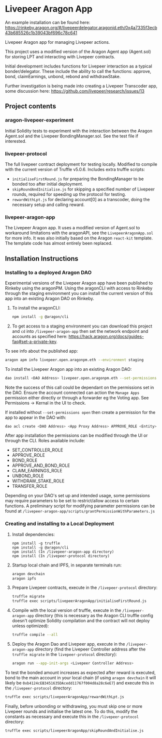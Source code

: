 # Livepeer Aragon App
An example installation can be found here: https://rinkeby.aragon.org/#/livepeerdelegator.aragonid.eth/0x4a7335f3ecb43b685526c1b39043bf696c78c641

Livepeer Aragon app for managing Livepeer actions.

This project uses a modified version of the Aragon Agent app (Agent.sol) for storing LPT and interacting with Livepeer contracts. 

Initial development includes functions for Livepeer interaction as a typical bonder/delegator. These include the ability to call the functions: approve, bond, claimEarnings, unbond, rebond and withdrawStake.

Further investigation is being made into creating a Livepeer Transcoder app, some discussion here: https://github.com/livepeer/research/issues/13 

## Project contents
### aragon-livepeer-experiment
Initial Solidity tests to experiment with the interaction between the Aragon Agent.sol and the Livepeer BondingManager.sol. See the test file if interested.

### livepeer-protocol
The full livepeer contract deployment for testing locally. Modified to compile with the current version of Truffle v5.0.6. Includes extra truffle scripts:  
- `initialiseFirstRound.js` for preparing the BondingManager to be bonded too after initial deployment.  
- `skipRoundAndInitialise.js` for skipping a specified number of Livepeer rounds, required for speeding up the protocol for testing.
- `rewardWithLpt.js` for declaring account[0] as a transcoder, doing the necessary setup and calling reward.  

### livepeer-aragon-app
The Livepeer Aragon app. It uses a modified version of Agent.sol to workaround limitations with the aragonAPI, see the `LivepeerAragonApp.sol` for more info. It was also initially based on the Aragon `react-kit` template. The template code has almost entirely been replaced. 

## Installation Instructions
### Installing to a deployed Aragon DAO 

Experimental versions of the Livepeer Aragon app have been published to Rinkeby using the aragonPM. 
Using the aragonCLI with access to Rinkeby through the staging environment you can install the current version of this app into an existing Aragon DAO on Rinkeby.  

1. To install the aragonCLI:
    ```sh
    npm install -g @aragon/cli 
    ```  

2. To get access to a staging environment you can download this project and `cd` into `/livepeer-aragon-app` then set the network endpoint and accounts as specified here: https://hack.aragon.org/docs/guides-faq#set-a-private-key.  


To see info about the published app:
```sh
aragon apm info livepeer.open.aragonpm.eth --environment staging
```  

To install the Livepeer Aragon app into an existing Aragon DAO:  
```sh
dao install <DAO Address> livepeer.open.aragonpm.eth --set-permissions open --environment staging --app-init-args 0x37dC71366Ec655093b9930bc816E16e6b587F968
```
Note the success of this call could be dependant on the permissions set in the DAO. Ensure the account connected can action the `Manage Apps` permission either directly or through a forwarder eg the Voting app. See Permissions -> Kernal in the UI to check.

If installed without `--set-permissions open` then create a permission for the app to appear in the DAO with:
```sh
dao acl create <DAO Address> <App Proxy Address> APPROVE_ROLE <Entity> <Manager> --environment staging
```


After app installation the permissions can be modified through the UI or through the CLI. Roles available include:  
- SET_CONTROLLER_ROLE
- APPROVE_ROLE
- BOND_ROLE
- APPROVE_AND_BOND_ROLE
- CLAIM_EARNINGS_ROLE
- UNBOND_ROLE
- WITHDRAW_STAKE_ROLE
- TRANSFER_ROLE  

Depending on your DAO's set up and intended usage, some permissions may require parameters to be set to restrict/allow access to certain functions. A preliminary script for modifying parameter permissions can be found at `/livepeer-aragon-app/scripts/grantPermissionWithParameters.js`


### Creating and installing to a Local Deployment

1. Install dependencies:  
    ```
    npm install -g truffle 
    npm install -g @aragon/cli 
    npm install (In /livepeer-aragon-app directory)
    npm install (In /livepeer-protocol directory)
    ```

2. Startup local chain and IPFS, in separate terminals run:  
    ```sh
    aragon devchain
    aragon ipfs
    ```

3. Prepare Livepeer contracts, execute in the `/livepeer-protocol` directory:  
    ```sh
    truffle migrate  
    truffle exec scripts/livepeerAragonApp/initialiseFirstRound.js
    ```

4. Compile with the local version of truffle, execute in the `/livepeer-aragon-app` directory (this is necessary as the Aragon CLI truffle config doesn't optimize Solidity compilation and the contract will not deploy unless optimized):  
    ```sh
    truffle compile --all
    ```
  
5. Deploy the Aragon Dao and Livepeer app, execute in the `/livepeer-aragon-app` directory (find the Livepeer Controller address after the `truffle migrate` in the `livepeer-protocol` directory):  
    ```sh
    aragon run --app-init-args <Livepeer Controller Address>
    ```
    
To test the bonded amount increases as expected after reward is executed, bond to the main account in your local chain (if using `aragon devchain` it will likely be `0xb4124cEB3451635DAcedd11767f004d8a28c6eE7`) and execute this in the `/livepeer-protocol` directory:
```sh
truffle exec scripts/livepeerAragonApp/rewardWithLpt.js
```

Finally, before unbonding or withdrawing, you must skip one or more Livepeer rounds and initialise the latest one. To do this, modify the constants as necessary and execute this in the `/livepeer-protocol` directory:  
```sh
truffle exec scripts/livepeerAragonApp/skipRoundAndInitialise.js
```
